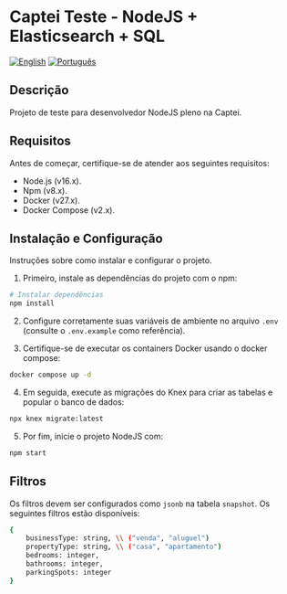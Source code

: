 # Captei Teste - NodeJS + Elasticsearch + SQL

[![English](https://img.shields.io/badge/lang-english-blue.svg)](README.md)
[![Português](https://img.shields.io/badge/lang-portuguese-green.svg)](README.pt-br.md)

## Descrição
Projeto de teste para desenvolvedor NodeJS pleno na Captei.

## Requisitos

Antes de começar, certifique-se de atender aos seguintes requisitos:

- Node.js (v16.x).
- Npm (v8.x).
- Docker (v27.x).
- Docker Compose (v2.x).

## Instalação e Configuração

Instruções sobre como instalar e configurar o projeto.

1. Primeiro, instale as dependências do projeto com o npm:

```bash
# Instalar dependências
npm install
```

2. Configure corretamente suas variáveis de ambiente no arquivo `.env` (consulte o `.env.example` como referência).

3. Certifique-se de executar os containers Docker usando o docker compose:

```bash
docker compose up -d
```

4. Em seguida, execute as migrações do Knex para criar as tabelas e popular o banco de dados:

```bash
npx knex migrate:latest
```

5. Por fim, inicie o projeto NodeJS com:

```bash
npm start
```

## Filtros

Os filtros devem ser configurados como `jsonb` na tabela `snapshot`. Os seguintes filtros estão disponíveis:

```bash
{
    businessType: string, \\ ("venda", "aluguel")
    propertyType: string, \\ ("casa", "apartamento")
    bedrooms: integer,
    bathrooms: integer,
    parkingSpots: integer
}
```